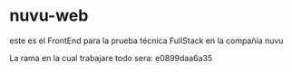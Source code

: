 # nuvu-web
este es el FrontEnd para la prueba técnica FullStack en la compañía nuvu


La rama en la cual trabajare todo sera: e0899daa6a35
